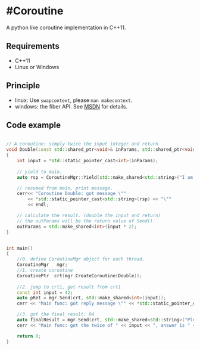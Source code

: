 #Coroutine
=========

A python like coroutine implementation in C++11.

## Requirements
* C++11
* Linux or Windows

## Principle
* linux: Use `swapcontext`, please `man makecontext`.
* windows: the fiber API. See [MSDN](https://msdn.microsoft.com/en-us/library/windows/desktop/ms682661(v=vs.85).aspx) for details.

## Code example
```c++

// A coroutine: simply twice the input integer and return
void Double(const std::shared_ptr<void>& inParams, std::shared_ptr<void>& outParams)
{
    int input = *std::static_pointer_cast<int>(inParams);
    
    // yield to main.
    auto rsp = CoroutineMgr::Yield(std::make_shared<std::string>("I am calculating, please wait...")); 

    // resumed from main, print message.
    cerr<< "Coroutine Double: got message \"" 
        << *std::static_pointer_cast<std::string>(rsp) << "\""
        << endl; 

    // calculate the result. (double the input and return)
    // the outParams will be the return value of Send().
    outParams = std::make_shared<int>(input * 2);
}


int main()
{
    //0. define CoroutineMgr object for each thread.  
    CoroutineMgr   mgr;
    //1. create coroutine
    CoroutinePtr  crt(mgr.CreateCoroutine(Double));
        
    //2. jump to crt1, get result from crt1
    const int input = 42;
    auto pRet = mgr.Send(crt, std::make_shared<int>(input));
    cerr << "Main func: got reply message \"" << *std::static_pointer_cast<std::string>(pRet).get() << "\""<< endl;

    //3. got the final result: 84
    auto finalResult = mgr.Send(crt, std::make_shared<std::string>("Please be quick, I am waiting for your result"));
    cerr << "Main func: got the twice of " << input << ", answer is " << *std::static_pointer_cast<int>(finalResult) << endl;

    return 0;
}

```

